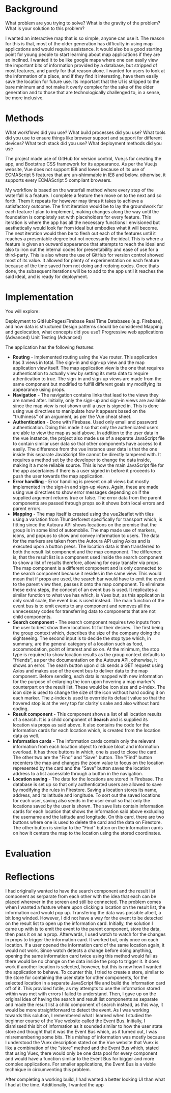 # Background

What problem are you trying to solve? What is the gravity of the problem? What is your solution to this problem?

I wanted an interactive map that is so simple, anyone can use it. The reason for this is that, most of the older 
generation has difficulty in using map applications and would require assistance. It would also be a good starting 
point for young people to start learning about map applications if they are so incilned. I wanted it to be like google 
maps where one can easily view the important bits of information provided by a database, but stripped of most features, 
and purely for that reason alone. I wanted for users to look at the information of a place, and if they find it interesting, 
have them easily save the location for future use. Its important that the UI is stripped to the bare minimum and not 
make it overly complex for the sake of the older generation and to those that are technologically challenged to, in a sense, 
be more inclusive.

# Methods

What workflows did you use? What build processes did you use? What tools did you use to ensure things like browser support and
support for different devices? What tech stack did you use? What deployment methods did you use

The project made use of GitHub for version control, Vue.js for creating the app, and Bootstrap CSS framework for its appearance.
As per the Vue.js website, Vue does not support IE8 and lower because of its use of ECMAScript 5 features that are un-shimmable
in IE8 and below. otherwise, it supports every ECMAScript 5 compliant browsers. 

My workflow is based on the waterfall method where every step of the waterfall is a feature. I complete a feature then move on 
to the next and so forth. Them it repeats for however may times it takes to achieve a satisfactory outcome. The first iteration would be to lay the groundwork for each feature I plan to implement, making changes along the way until the foundation is completely set with placeholders for every feature. This iteration is where the app has all the necessary functions I envisioned but aesthetically would look far from ideal but embodies what it will become. The next iteration would then be to flesh out each of the features until it reaches a presentable degree but not necessarily the ideal. This is where a feature is given an outward appearance that attempts to reach the ideal and also to iron out the internal codes for presentability and ease of use for a third-party. This is also where the use of GitHub for version control showed most of its value. It allowed for plenty of experimentation on each feature because of the time saved from not doing and redoing codes. Once thats done, the subsequent iterations will be to add to the app until it reaches the said ideal, and is ready for deployment.


# Implementation

You will explore:

Deployment to GitHubPages/Firebase
Real Time Databases (e.g. Firebase), and how data is structured
Design patterns
should be considered
Mapping and geolocation, what concepts did you use?
Progressive web applications (Advanced)
Unit Testing (Advanced)

The application has the following features:
* **Routing** - Implemented routing using the Vue router. This application has 3 views in total. The sign-in and sign-up view and the map application view itself. The map application view is the one that requires authentication to actually view by setting its meta data to require athentication to true. The sign-in and sign-up views are made from the same component but modified to fulfill different goals my modifying its appearance using props.
* **Navigation** - The navigation contains links that lead to the views they are named after. Initially, only the sign-up and sign-in views are available since the map view is not shown until a user is signed in. This is done using vue directives to manipulate how it appears based on the "truthiness" of an argument, as per the Vue cheat sheet.
* **Authentication** - Done with Firebase. Used only email and password authentication. Doing this made it so that only the authenicated users are able to view the map as said above. In addition to the user data in the vue instance, the project also made use of a separate JavaScript file to contain similar user data so that other components have access to it easily. The difference from the vue instance user data is that the one inside this separate JavaScript file cannot be directly tampered with. It requires a method set by the developer to change the data inside, making it a more reliable source. This is how the main JavaScript file for the app ascertaines if there is a user signed in before it proceeds to push the user towards the map application.
* **Error handling** - Error handling is present on all views but mostly implemented in the sign-in and sign-up views. Again, these are made using vue directives to show error messages depending on if the supplied argument returns true or false. The error data from the parent components are passed through props so it shows both local errors and parent errors.
* **Mapping** - The map itself is created using the vue2leaflet with tiles using a variation from Thunderforest specifically for transport which, is fitting since the Autoura API shows locations on the premise that the group is in some kind of automobile. The map made use of markers, icons, and popups to show and convey information to users. The data for the markers are taken from the Autoura API using Axios and is executed upon a button press. The location data is then transferred to both the result list component and the map component. The difference is, that the result list is a component used inside the search component to show a list of results therefore, allowing for easy transfer via props. The map component is a different component and is only connected to the search component because it resides in the same view. This would mean that if props are used, the search bar would have to emit the event to the parent view then, passes it onto the map component. To eliminate these extra steps, the concept of an event bus is used. It replicates a similar function to what vue has which, is Vuex but, as this application is only small scale, the event bus is used instead. The main function of the event bus is to emit events to any component and removes all the unnecessary codes for transferring data to components that are not child components.
* **Search component** - The search component requires two inputs from the user to best show them locations fit for their desires. The first being the group context which, describes the size of the company doing the sightseeing. The second input is to decide the stop type which, in summary, are the general category of a location such as food, accommodation, point of interest and so on. At the minimum, the stop type is required to show location results as the group context defaults to "friends", as per the documentation on the Autoura API, otherwise, it shows an error. The searh button upon click sends a GET request using Axios and makes use of the event bus to deliver data to the map component. Before sending, each data is mapped with new information for the purpose of enlarging the icon upon hovering a map marker's counterpart on the result list. These would be icon size and z-index. The icon size is used to change the size of the icon without hard coding it on each marker. The z-index is used to override its default value so that the hovered stop is at the very top for clarity's sake and also without hard coding. 
* **Result component** - This component shows a list of all location results of a search. It is a child component of **Search** and is supplied its location via props as said above. It also contains the code for the information cards for each location which, is created from the location data as well. 
* **Information cards** - The information cards contain only the relevant information from each location object to reduce bloat and information overload. It has three buttons in which, one is used to close the card. The other two are the "Find" and "Save" button. The "Find" button recenters the map and changes the zoom value to focus on the location represented by the card and the "Save" button saves the location address to a list accessible through a button in the navigation.
* **Location saving** - The data for the locations are stored in Firebase. The database is set up so that only authenticated users are allowed to save by modifying the rules in Firestore. Saving a location stores its name, address, and its latitude and longitude. To sort out the saved locations for each user, saving also sends in the user email so that only the locations saved by the user is shown. The save lists contain information cards for each location that shows the information said above excluding the username and the latitude and longitude. On this card, there are two buttons where one is used to delete the card and the data on Firestore. The other button is similar to the "Find" button on the information cards on how it centers the map to the location using the stored coordinates.

# Evaluation
# Reflections

I had originally wanted to have the search component and the result list component as serparate from each other with the idea that each can be placed wherever in the screen and still be connected. The problem comes when I wanted a feature where upon clicking a location on the result list, the information card would pop up. Transfering the data was possible albeit, a bit long winded. However, I did not have a way for the event to be detected on the result list to open up the information card. Initially, the solution I came up with is to emit the event to the parent component, store the data, then pass it on as a prop. Afterwards, I used watch to watch for the changes in props to trigger the information card. It worked but, only once on each location. If a user opened the information card of the same location again, it would not work. Since watch detects a change before doing anything, opening the same information card twice using this method would fail as there would be no change on the data inside the prop to trigger it. It does work if another location is selected, however, but this is now how I wanted the application to behave. To counter this, I tried to create a store, similar to the store for containing the user state for other components, for the selected location in a separate JavaScript file and build the information card off of it. This provided futile, as my attempts to use the information stored within was met with errors I failed to understand. Then, I gave up on the original idea of having the search and result list components as separate and made the result list a child component of search instead, as this way, it would be more straightforward to detect the event. As I was working towards this solution, I remembered what I learned when I studied the beginner course of the Vue website called the Event Bus. Initially, I dismissed this bit of information as it sounded similar to how the user state store and thought that it was the Event Bus which, as it turned out, I was misremembering some bits. This mishap of information was mostly because I understood the Vuex description stated on the Vue website that Vuex is like a combination of the "store" method and the Event Bus which, stated that using Vuex, there would only be one data pool for every component and would have a function similar to the Event Bus for bigger and more complex applications. For smaller applications, the Event Bus is a viable technique in circumventing this problem.

After completing a working build, I had wanted a better looking UI than what I had at the time. Additionally, I wanted the app 
